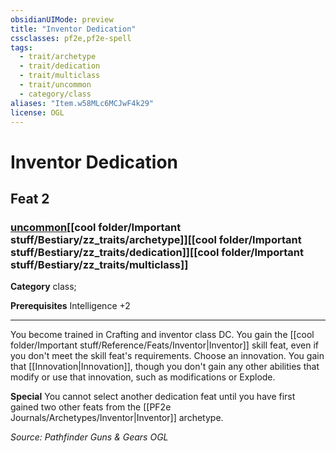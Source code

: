 ```yaml
---
obsidianUIMode: preview
title: "Inventor Dedication"
cssclasses: pf2e,pf2e-spell
tags:
  - trait/archetype
  - trait/dedication
  - trait/multiclass
  - trait/uncommon
  - category/class
aliases: "Item.w58MLc6MCJwF4k29"
license: OGL
---
```

# Inventor Dedication
## Feat 2
### [uncommon](cool%20folder/Important%20stuff/Bestiary/zz_traits/uncommon.md "Uncommon Rarity Trait")[[cool folder/Important stuff/Bestiary/zz_traits/archetype]][[cool folder/Important stuff/Bestiary/zz_traits/dedication]][[cool folder/Important stuff/Bestiary/zz_traits/multiclass]]

**Category** class; 



**Prerequisites** Intelligence +2
* * *
You become trained in Crafting and inventor class DC. You gain the [[cool folder/Important stuff/Reference/Feats/Inventor|Inventor]] skill feat, even if you don't meet the skill feat's requirements. Choose an innovation. You gain that [[Innovation|Innovation]], though you don't gain any other abilities that modify or use that innovation, such as modifications or Explode.

**Special** You cannot select another dedication feat until you have first gained two other feats from the [[PF2e Journals/Archetypes/Inventor|Inventor]] archetype.

*Source: Pathfinder Guns & Gears*
*OGL*
